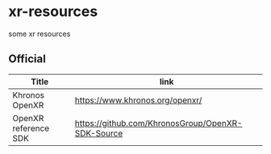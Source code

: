 # xr-resources
some xr resources 

## Official 

|Title|link|
|---|-----|
|Khronos OpenXR|https://www.khronos.org/openxr/|
|OpenXR reference SDK |https://github.com/KhronosGroup/OpenXR-SDK-Source|
